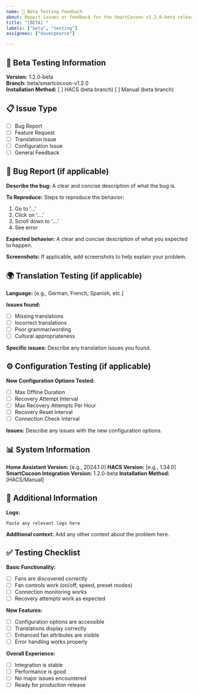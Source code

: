 ```yaml
---
name: 🧪 Beta Testing Feedback
about: Report issues or feedback for the SmartCocoon v1.2.0-beta release
title: "[BETA] "
labels: ["beta", "testing"]
assignees: ["davecpearce"]

---
```


## 🧪 Beta Testing Information

**Version:** 1.2.0-beta  
**Branch:** beta/smartcocoon-v1.2.0  
**Installation Method:** [ ] HACS (beta branch) [ ] Manual (beta branch)

## 📋 Issue Type
- [ ] Bug Report
- [ ] Feature Request
- [ ] Translation Issue
- [ ] Configuration Issue
- [ ] General Feedback

## 🐛 Bug Report (if applicable)

**Describe the bug:**
A clear and concise description of what the bug is.

**To Reproduce:**
Steps to reproduce the behavior:
1. Go to '...'
2. Click on '....'
3. Scroll down to '....'
4. See error

**Expected behavior:**
A clear and concise description of what you expected to happen.

**Screenshots:**
If applicable, add screenshots to help explain your problem.

## 🌍 Translation Testing (if applicable)

**Language:** [e.g., German, French, Spanish, etc.]

**Issues found:**
- [ ] Missing translations
- [ ] Incorrect translations
- [ ] Poor grammar/wording
- [ ] Cultural appropriateness

**Specific issues:**
Describe any translation issues you found.

## ⚙️ Configuration Testing (if applicable)

**New Configuration Options Tested:**
- [ ] Max Offline Duration
- [ ] Recovery Attempt Interval
- [ ] Max Recovery Attempts Per Hour
- [ ] Recovery Reset Interval
- [ ] Connection Check Interval

**Issues:**
Describe any issues with the new configuration options.

## 📊 System Information

**Home Assistant Version:** [e.g., 2024.1.0]
**HACS Version:** [e.g., 1.34.0]
**SmartCocoon Integration Version:** 1.2.0-beta
**Installation Method:** [HACS/Manual]

## 📝 Additional Information

**Logs:**
```
Paste any relevant logs here
```

**Additional context:**
Add any other context about the problem here.

## ✅ Testing Checklist

**Basic Functionality:**
- [ ] Fans are discovered correctly
- [ ] Fan controls work (on/off, speed, preset modes)
- [ ] Connection monitoring works
- [ ] Recovery attempts work as expected

**New Features:**
- [ ] Configuration options are accessible
- [ ] Translations display correctly
- [ ] Enhanced fan attributes are visible
- [ ] Error handling works properly

**Overall Experience:**
- [ ] Integration is stable
- [ ] Performance is good
- [ ] No major issues encountered
- [ ] Ready for production release
